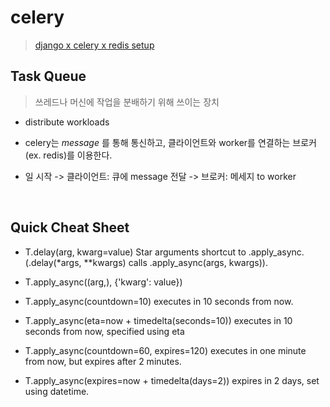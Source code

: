 # celery
>[django x celery x redis setup](https://testdriven.io/blog/django-and-celery/)

## Task Queue
> 쓰레드나 머신에 작업을 분배하기 위해 쓰이는 장치

- distribute workloads

- celery는 *message* 를 통해 통신하고, 클라이언트와 worker를 연결하는 브로커(ex. redis)를 이용한다.
- 일 시작 -> 클라이언트: 큐에 message 전달 -> 브로커: 메세지 to worker

<br>

## Quick Cheat Sheet

- T.delay(arg, kwarg=value)
Star arguments shortcut to .apply_async. (.delay(*args, **kwargs) calls .apply_async(args, kwargs)).

- T.apply_async((arg,), {'kwarg': value})

- T.apply_async(countdown=10)
executes in 10 seconds from now.

- T.apply_async(eta=now + timedelta(seconds=10))
executes in 10 seconds from now, specified using eta

- T.apply_async(countdown=60, expires=120)
executes in one minute from now, but expires after 2 minutes.

- T.apply_async(expires=now + timedelta(days=2))
expires in 2 days, set using datetime.